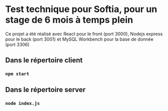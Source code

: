 # Test technique pour Softia, pour un stage de 6 mois à temps plein

Ce projet a été réalisé avec React pour le front (port 3000), Nodejs express pour le back (port 3001) et MySQL Workbench pour la base de donnée (port 3306)

## Dans le répertoire client

### `npm start` 

## Dans le répertoire server 

### `node index.js`

#
